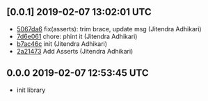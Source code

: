 ## [0.0.1] 2019-02-07 13:02:01 UTC

- [5067da6](https://github.com/adhocore/asserts/commit/5067da6) fix(asserts): trim brace, update msg (Jitendra Adhikari)
- [7d6e061](https://github.com/adhocore/asserts/commit/7d6e061) chore: phint it (Jitendra Adhikari)
- [b7ac46c](https://github.com/adhocore/asserts/commit/b7ac46c) init (Jitendra Adhikari)
- [2a21473](https://github.com/adhocore/asserts/commit/2a21473) Add Asserts (Jitendra Adhikari)

## 0.0.0 2019-02-07 12:53:45 UTC

- init library

